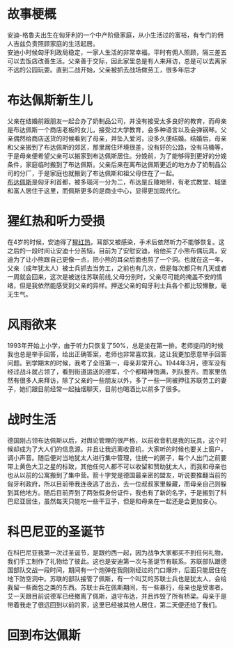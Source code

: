 # 故事梗概
安迪-格鲁夫出生在匈牙利的一个中产阶级家庭，从小生活过的富裕，有专门的佣人吉兹负责照顾家庭的生活起居。<br/>
安迪小时候匈牙利政局稳定，一家人生活的非常幸福，平时有佣人照顾，隔三差五可以去饭店改善生活。父亲善于交际，因此家里总是有人来拜访，总是可以去离家不远的公园玩耍。直到二战开始，父亲被抓去战场做劳工，很多年后才
# 布达佩斯新生儿
父亲在结婚前跟朋友一起合办了奶制品公司，并没有接受太多良好的教育，而母亲是布达佩斯一个商店老板的女儿，接受过大学教育，会多种语言以及会弹钢琴。父亲偶然给商店送货的时候看到了母亲，并坠入爱河，没多久便结婚。结婚后，母亲和父亲搬到了布达佩斯的郊区，那里居住环境很差，没有好的公路，没有马桶等，于是母亲便希望父亲可以搬家到布达佩斯居住。分娩前，为了能够得到更好的分娩条件，家庭临时搬到了布达佩斯。父亲后来在离布达佩斯更近的地方办了奶制品公司的分厂，于是家庭也就搬到了布达佩斯和祖父母住在了一起。<br/>
[布达佩斯](https://baike.baidu.com/item/%E5%B8%83%E8%BE%BE%E4%BD%A9%E6%96%AF/21868?fr=aladdin)是匈牙利首都，被多瑙河一分为二，布达是丘陵地带，有老式教堂、城堡和富人居住于这里，而佩斯更多的是商业中心，显得更加现代化。
# 猩红热和听力受损
在4岁的时候，安迪得了[猩红热](https://baike.baidu.com/item/%E7%8C%A9%E7%BA%A2%E7%83%AD)，耳部又被感染，手术后依然听力不能够恢复。这之后的一段时间让安迪十分苦恼，目前为了安慰安迪，给他买了小熊布偶玩具，安迪为了让小熊跟自己更像一点，把小熊的耳朵后面也剪了一个洞。也就在这一年，父亲（成年犹太人）被士兵抓去当劳工，之前也有几次，但是每次都只有几天或者一周就会回来，这次是被送往苏联前线,父母分别时，父亲尽可能的掩盖不安的情绪，但是我依然能感受到父亲的异样。押送父亲的匈牙利士兵各个都比较懒散，毫无生气。
# 风雨欲来
1993年开始上小学，由于听力只恢复了50%，总是坐在第一排。老师提问的时候我也总是举手回答，给出正确答案，老师也非常喜欢我，这让我更加愿意举手回答问题。到学期末的时候，我考了全班第一，母亲非常开心。1944年3月，德军没有经过战斗就占领了，看到街道运送的德军，个个都精神饱满，列队整齐。而家里依然有很多人来拜访，除了父亲的一些朋友以外，多了一些一同被押往苏联劳工的妻子，她们跟目前经常一起抽烟聊天，目前也喝酒比以前多了很多。
# 战时生活
德国刚占领布达佩斯以后，对舆论管理的很严格，以前收音机是我的玩具，这个时候却成为了大人们的信息源。并且让我远离收音机，大家听的时候也要关上窗户，调小声音。随后便对当地犹太人进行集中管理，住统一的房子，每个人出门之前要带上黄色大卫之星的标致，其他任何人都不可以收留和赞助犹太人，而我和母亲也也从以前的公寓搬到了集中营。箭十字党是德国最亲密的盟友，听说要推翻当前的匈牙利政府，所以目前带我连夜逃了出去，去一位叔叔家里躲藏，而母亲自己则躲到其他地方。随后目前弄到了两张假身份证件，我也有了新的名字，于是搬到了科巴尼亚居住，虽然每天只能吃一些干豆子，但是和母亲在一起还是会更加安心。
# 科巴尼亚的圣诞节
在科巴尼亚我第一次过圣诞节，是跟约西一起，因为战争大家都买不到任何礼物，我们手工制作了礼物给了彼此。这也是安迪第一次与圣诞节有联系。苏联部队跟德国部队交战一段时间，期间有一个炮弹在我刚刚经过的门口爆炸，后面只能居住在地下防空洞中。苏联的部队接管了佩斯，有一个叫艾的苏联士兵也是犹太人，会给我留一些面包之类的东西。苏联士兵在佩斯期间，有一些暴行，母亲也是受害者。艾一天跟目前说德军已经撤离了佩斯，退守布达，并且炸毁了所有桥梁。母亲于是带着我走了很远回到以前的家，这里已经被其他人居住，第二天便还给了我们。
# 回到布达佩斯
